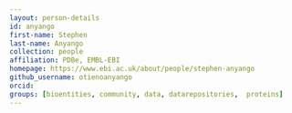 ```yaml
---
layout: person-details
id: anyango
first-name: Stephen
last-name: Anyango
collection: people
affiliation: PDBe, EMBL-EBI
homepage: https://www.ebi.ac.uk/about/people/stephen-anyango
github_username: otienoanyango
orcid:
groups: [bioentities, community, data, datarepositories,  proteins]
---
```

